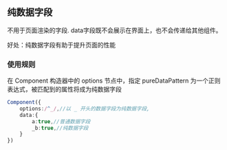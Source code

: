 ## 纯数据字段

不用于页面渲染的字段. data字段既不会展示在界面上，也不会传递给其他组件。

好处：纯数据字段有助于提升页面的性能

### 使用规则

在 Component 构造器中的 options 节点中，指定 pureDataPattern 为一个正则表达式，被匹配到的属性将成为纯数据字段

```ts
Component({
	options:/^_/,//以 _ 开头的数据字段为纯数据字段,
	data:{
		a:true,//普通数据字段
		_b:true,//纯数据字段
	}
})
```
